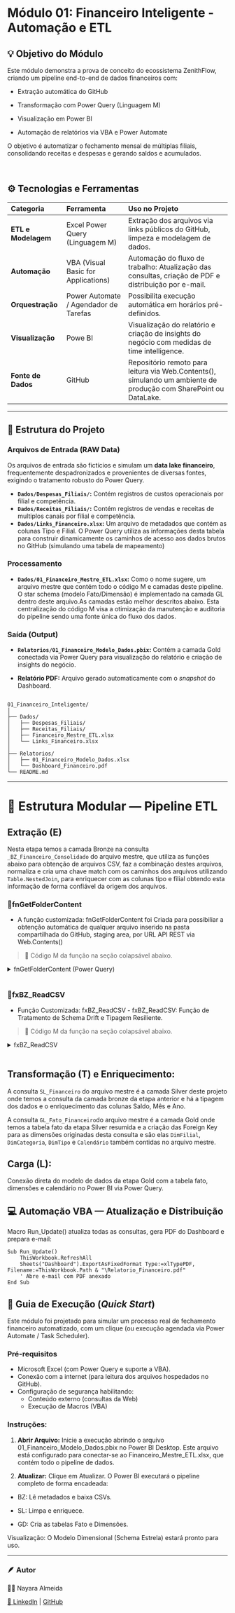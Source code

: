 #  Módulo 01: Financeiro Inteligente - Automação e ETL


## 💡 Objetivo do Módulo
Este módulo demonstra a prova de conceito do ecossistema ZenithFlow, criando um pipeline end-to-end de dados financeiros com:

- Extração automática do GitHub

- Transformação com Power Query (Linguagem M)

- Visualização em Power BI

- Automação de relatórios via VBA e Power Automate

O objetivo é automatizar o fechamento mensal de múltiplas filiais, consolidando receitas e despesas e gerando saldos e acumulados.

<br>


## ⚙️ Tecnologias e Ferramentas
| Categoria | Ferramenta | Uso no Projeto |
| :--- | :--- | :--- |
| **ETL e Modelagem** | Excel Power Query (Linguagem M) | Extração dos arquivos via links públicos do GitHub, limpeza e modelagem de dados. |
| **Automação** | VBA (Visual Basic for Applications) | Automação do fluxo de trabalho: Atualização das consultas, criação de PDF e distribuição por e-mail. |
| **Orquestração** | Power Automate / Agendador de Tarefas | Possibilita execução automática em horários pré-definidos. |
| **Visualização** | Powe BI | Visualização do relatório e criação de insights do negócio com medidas de time intelligence.
| **Fonte de Dados** | GitHub | Repositório remoto para leitura via Web.Contents(), simulando um ambiente de produção com SharePoint ou DataLake. |

---

## 📁 Estrutura do Projeto

### Arquivos de Entrada (RAW Data)
Os arquivos de entrada são fictícios e simulam um **data lake financeiro**, frequentemente despadronizados e provenientes de diversas fontes, exigindo o tratamento robusto do Power Query.
* **`Dados/Despesas_Filiais/`:** Contém registros de custos operacionais por filial e competência.
* **`Dados/Receitas_Filiais/`:** Contém registros de vendas e receitas de multiplos canais por filial e competência.
* **`Dados/Links_Financeiro.xlsx`:** Um arquivo de metadados que contém as colunas Tipo e Filial. O Power Query utiliza as informações desta tabela para construir dinamicamente os caminhos de acesso aos dados brutos no GitHub (simulando uma tabela de mapeamento)

### Processamento
* **`Dados/01_Financeiro_Mestre_ETL.xlsx`:** Como o nome sugere, um arquivo mestre que contém todo o código M e camadas deste pipeline. O star schema (modelo Fato/Dimensão) é implementado na camada GL dentro deste arquivo.As camadas estão melhor descritos abaixo. Esta centralização do código M visa a otimização da manutenção e auditoria do pipeline sendo uma fonte única do fluxo dos dados.

### Saída (Output)
* **`Relatorios/01_Financeiro_Modelo_Dados.pbix`:** Contém a camada Gold conectada via Power Query para visualização do relatório e criação de insights do negócio.

* **Relatório PDF:** Arquivo gerado automaticamente com o *snapshot* do Dashboard.

```

01_Financeiro_Inteligente/
│
├── Dados/
│   ├── Despesas_Filiais/
│   ├── Receitas_Filiais/
│   ├── Financeiro_Mestre_ETL.xlsx  
│   └── Links_Financeiro.xlsx
│
├── Relatorios/
│   ├── 01_Financeiro_Modelo_Dados.xlsx
│   └── Dashboard_Financeiro.pdf
└── README.md

```

---

# 🧩 Estrutura Modular — Pipeline ETL
## Extração (E)  
Nesta etapa temos a camada Bronze na consulta `_BZ_Financeiro_Consolidado` do arquivo mestre, que utiliza as funções abaixo para obtenção de arquivos CSV, faz a combinação destes arquivos, normaliza e cria uma chave match com os caminhos dos arquivos utilizando `Table.NestedJoin`, para enriquecer com as colunas tipo e filial obtendo esta informação de forma confiável da origem dos arquivos.

### 🔧**fnGetFolderContent**
  * A função customizada: fnGetFolderContent foi Criada para possibiliar a obtenção automática de qualquer arquivo inserido na pasta compartilhada do GitHub, staging area, por URL API REST via Web.Contents()


>🔹 Código M da função na seção colapsável abaixo.

<details> <summary>fnGetFolderContent (Power Query)</summary>

```m

// Função customizada: fnGetFolderContent - Criada para possibiliar ler todos os arquivos de uma pasta por URL API REST via Web.Contents()
(caminho as text, BaseApiUrl as text, Branch as text) as table =>
let
    // 1. Constrói a URL da API da pasta, usando os parâmetros de entrada
    FullUrl = BaseApiUrl & caminho & "?ref=" & Branch,  

    // 2. Lê o BINÁRIO da API (Web.Contents)
    Source = Web.Contents(FullUrl),

    // 3. Força o Power Query a tratar esta fonte como "Pública"
    Source_API_Public = Value.ReplaceMetadata(Source, [IsDataSource = true, PrivacySetting = "Public"]),

    // 4. Converte o binário para JSON.
    JsonTable = Json.Document(Source_API_Public),  

    // 5. Transforma a lista de registros JSON em uma tabela
    TableContent = Table.FromList(JsonTable, Splitter.SplitByNothing(), null, null, ExtraValues.Error),
    

    // 6. Expande para obter os links de download dos CSVs
    ExpandRecords = Table.ExpandRecordColumn(TableContent, "Column1", {"name", "download_url"}, {"NomeArquivo", "FilePath"}),
    
    // 7. Garante que apenas CSVs sejam processados e adiciona o caminho original
    FilterCSV = Table.SelectRows(ExpandRecords, each Text.EndsWith([NomeArquivo], ".csv")),
    AddCaminhoStaging = Table.AddColumn(FilterCSV, "Origem", each caminho, type text)
in
    AddCaminhoStaging

```
</details>

<br>

### 🔧**fxBZ_ReadCSV**
  * Função Customizada: fxBZ_ReadCSV - fxBZ_ReadCSV: Função de Tratamento de Schema Drift e Tipagem Resiliente.

>🔹 Código M da função na seção colapsável abaixo.

<details><summary>fxBZ_ReadCSV</summary>

```m

/*Função Customizada: fxBZ_ReadCSV - Criada para ler arquivos CSVs em pastas 
sem e apropriar do modelo criado pelo Power Query a partir do primeiro arquivo 
e normalizar as colunas dos arquivos CSV
*/

(filePath as text) as table =>
let
    // 1) Ler CSV local ou remoto
    Fonte =
        if Text.StartsWith(filePath, "http", Comparer.OrdinalIgnoreCase) then
            Csv.Document(
                Web.Contents(filePath),
                [Delimiter = ",", Encoding = 65001, QuoteStyle = QuoteStyle.Csv]
            )
        else
            Csv.Document(
                File.Contents(filePath),
                [Delimiter = ",", Encoding = 65001, QuoteStyle = QuoteStyle.Csv]
            ),

    // 2) Cabeçalhos
    Promoted = Table.PromoteHeaders(Fonte, [PromoteAllScalars = true]),

    // 3) Detectar “receita” vs “despesa” pelos nomes originais
    Cols = Table.ColumnNames(Promoted),
    IsDespesa = List.Contains(Cols, "Tipo de Despesa"),
    IsReceita = List.Contains(Cols, "Receita"),

    // 4) Normalizar: Data, Categoria, Valor, Descrição
    NormalizedRaw =
        if IsDespesa then
            // Despesa: renomeia "Tipo de Despesa" -> "Categoria"
            Table.RenameColumns(Promoted, {{"Tipo de Despesa", "Categoria"}}, MissingField.Ignore)
        else if IsReceita then
            // Receita: Renomeia "Receita" -> "Valor", "Canal de Venda" -> "Descrição"
            Table.RenameColumns(
                Promoted,
                {{"Receita", "Valor"}, {"Canal de Venda", "Descrição"}},
                MissingField.Ignore
            )
        else
            Promoted,

    // 5) Garantir que TODAS as 4 colunas existam (se faltar, cria nula)
    EnsureData = if not List.Contains(Table.ColumnNames(NormalizedRaw), "Data")
                    then Table.AddColumn(NormalizedRaw, "Data", each null, type any) else NormalizedRaw,
    EnsureCategoria = if not List.Contains(Table.ColumnNames(EnsureData), "Categoria")
                    then Table.AddColumn(EnsureData, "Categoria", each null, type text) else EnsureData,
    EnsureValor = if not List.Contains(Table.ColumnNames(EnsureCategoria), "Valor")
                    then Table.AddColumn(EnsureCategoria, "Valor", each null, type number) else EnsureCategoria,
    EnsureDescricao = if not List.Contains(Table.ColumnNames(EnsureValor), "Descrição")
                    then Table.AddColumn(EnsureValor, "Descrição", each null, type text) else EnsureValor,

    // 6) Tratar Data de forma resiliente (tenta converter; se falhar, deixa null)
    DataFixed = Table.TransformColumns(
        EnsureDescricao,
        {{"Data", each try DateTime.FromText(Text.Trim(Text.From(_)), "pt-BR") otherwise null, type datetime}}
    ),

    // 7) Tipa as colunas padronizadas
    Typed = Table.TransformColumnTypes(
        DataFixed,
        {{"Data", type datetime}, {"Categoria", type text}, {"Valor", type number}, {"Descrição", type text}},
        "pt-BR"
    )
in
    Typed
```
</details>

<br>

## **Transformação (T) e Enriquecimento:**
A consulta `SL_Financeiro` do arquivo mestre é a camada Silver deste projeto onde temos a consulta da camada bronze da etapa anterior e há a tipagem dos dados e o enriquecimento das colunas Saldo, Mês e Ano.

A consulta `GL_Fato_Financeiro`do arquivo mestre é a camada Gold onde temos a tabela fato da etapa Silver resumida e a criação das Foreign Key para as dimensões originadas desta consulta e são elas `DimFilial`, `DimCategoria`, `DimTipo` e `Calendário` também contidas no arquivo mestre.


## **Carga (L):**
Conexão direta do modelo de dados da etapa Gold com a tabela fato, dimensões e calendário no Power BI via Power Query.




##  💻 Automação VBA — Atualização e Distribuição

Macro Run_Update() atualiza todas as consultas, gera PDF do Dashboard e prepara e-mail:
```
Sub Run_Update()
    ThisWorkbook.RefreshAll
    Sheets("Dashboard").ExportAsFixedFormat Type:=xlTypePDF, Filename:=ThisWorkbook.Path & "\Relatorio_Financeiro.pdf"
    ' Abre e-mail com PDF anexado
End Sub

```



## 🚀 Guia de Execução (*Quick Start*)

Este módulo foi projetado para simular um processo real de fechamento financeiro automatizado, com um clique (ou execução agendada via Power Automate / Task Scheduler).

### Pré-requisitos
* Microsoft Excel (com Power Query e suporte a VBA).
* Conexão com a internet (para leitura dos arquivos hospedados no GitHub).
* Configuração de segurança habilitando:
  - Conteúdo externo (consultas da Web)
  - Execução de Macros (VBA)

### Instruções:
1. **Abrir Arquivo:** Inicie a execução abrindo o arquivo 01_Financeiro_Modelo_Dados.pbix no Power BI Desktop. Este arquivo está configurado para conectar-se ao Financeiro_Mestre_ETL.xlsx, que contém todo o pipeline de dados.

2. **Atualizar:** Clique em Atualizar. O Power BI executará o pipeline completo de forma encadeada:

- BZ: Lê metadados e baixa CSVs.

- SL: Limpa e enriquece.

- GD: Cria as tabelas Fato e Dimensões.

Visualização: O Modelo Dimensional (Schema Estrela) estará pronto para uso.



---


### 🪶 Autor

👩‍💻 Nayara Almeida

[📎 LinkedIn](https://www.linkedin.com/in/nayara-falmeida/) | [GitHub](https://github.com/Nayarah)
